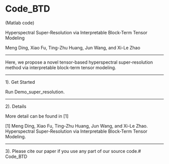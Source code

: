 # Code_BTD
(Matlab code)

Hyperspectral Super-Resolution via Interpretable Block-Term Tensor Modeling

Meng Ding, Xiao Fu, Ting-Zhu Huang, Jun Wang, and Xi-Le Zhao

------------------------------------------------------------------------------------------------------------------------------------------------
Here, we propose a novel tensor-based hyperspectral super-resolution method via interpretable block-term tensor modeling.

------------------------------------------------------------------------------------------------------------------------------------------------
1). Get Started

Run Demo_super_resolution.

------------------------------------------------------------------------------------------------------------------------------------------------
2). Details

More detail can be found in [1]

[1] Meng Ding, Xiao Fu, Ting-Zhu Huang, Jun Wang, and Xi-Le Zhao. Hyperspectral Super-Resolution via Interpretable Block-Term Tensor Modeling.

------------------------------------------------------------------------------------------------------------------------------------------------
3). Please cite our paper if you use any part of our source code.# Code_BTD
